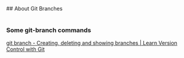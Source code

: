 ## About Git Branches
<br/>
<br/>

### Some git-branch commands

[git branch - Creating, deleting and showing branches | Learn Version Control with Git](https://www.git-tower.com/learn/git/commands/git-branch/)
